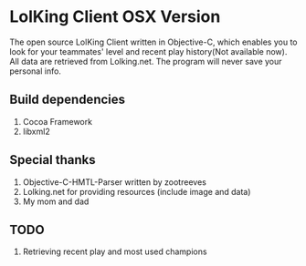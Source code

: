 LolKing Client OSX Version
==========================

The open source LolKing Client written in Objective-C, which enables you to look
for your teammates' level and recent play history(Not available now). All data 
are retrieved from Lolking.net. The program will never save your personal info.

Build dependencies
------------------
1. Cocoa Framework
2. libxml2

Special thanks
--------------
1. Objective-C-HMTL-Parser written by zootreeves
2. Lolking.net for providing resources (include image and data)
3. My mom and dad

TODO
----
1. Retrieving recent play and most used champions
